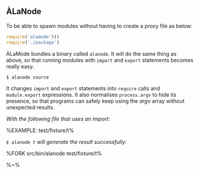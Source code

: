 ## ÀLaNode

To be able to spawn modules without having to create a proxy file as below:

```js
require('alamode')()
require('./package')
```

ÀLaMode bundles a binary called `alanode`. It will do the same thing as above, so that running modules with `import` and `export` statements becomes really easy.

```sh
$ alanode source
```

It changes `import` and `export` statements into `require` calls and `module.export` expressions. It also normalises `process.argv` to hide its presence, so that programs can safely keep using the _argv_ array without unexpected results.

_With the following file that uses an import_:

%EXAMPLE: test/fixture/t%

_`$ alanode t` will generate the result successfully:_

%FORK src/bin/alanode test/fixture/t%

%~%